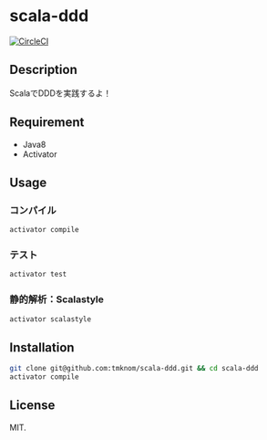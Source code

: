 # scala-ddd

[![CircleCI](https://circleci.com/gh/tmknom/scala-ddd/tree/master.svg?style=svg)](https://circleci.com/gh/tmknom/scala-ddd/tree/master)


## Description

ScalaでDDDを実践するよ！


## Requirement

* Java8
* Activator


## Usage

### コンパイル

```bash
activator compile
```

### テスト

```bash
activator test
```

### 静的解析：Scalastyle

```bash
activator scalastyle
```


## Installation

```bash
git clone git@github.com:tmknom/scala-ddd.git && cd scala-ddd
activator compile
```


## License

MIT.
